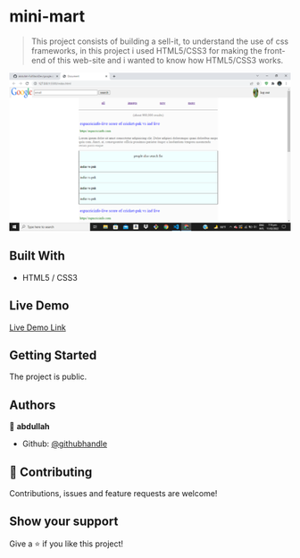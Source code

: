 # mini-mart
> This project consists of building a sell-it, to understand the use of css frameworks, in this project i used HTML5/CSS3 for making the front-end of this web-site and i wanted to know how HTML5/CSS3 works.

![Alt text](https://github.com/abdullah-FullStackDev/google.com-2/blob/main/ss.png)

## Built With

- HTML5 / CSS3

## Live Demo

[Live Demo Link](https://github.com/abdullah-FullStackDev/mini-mart/blob/main/ss.png)

## Getting Started

The project is public.

## Authors

👤 **abdullah**

- Github: [@githubhandle](https://github.com/abdullah-FullStackDev)


## 🤝 Contributing

Contributions, issues and feature requests are welcome!

## Show your support

Give a ⭐️ if you like this project!
